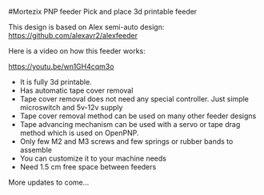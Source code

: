 #Mortezix PNP feeder
Pick and place 3d printable feeder

This design is based on Alex semi-auto design: https://github.com/alexavr2/alexfeeder

Here is a video on how this feeder works:

https://youtu.be/wn1GH4cqm3o

- It is fully 3d printable.
- Has automatic tape cover removal
- Tape cover removal does not need any special controller. Just simple microswitch and 5v-12v supply
- Tape cover removal method can be used on many other feeder designs
- Tape advancing mechanism can be used with a servo or tape drag method which is used on OpenPNP.
- Only few M2 and M3 screws and few springs or rubber bands to assemble
- You can customize it to your machine needs
- Need 1.5 cm free space between feeders

More updates to come...
